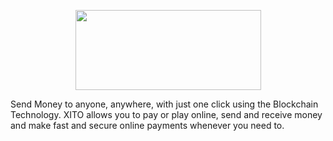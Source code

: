 <p align="center">
  <img width="297" height="128"src="http://www.jamtechnologies.co/xitologoh.png">
</p>

Send Money to anyone, anywhere, with just one click using the Blockchain Technology. XITO allows you to pay or play online, send and receive money and make fast and secure online payments whenever you need to.
